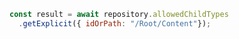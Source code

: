 ```javascript
const result = await repository.allowedChildTypes
  .getExplicit({ idOrPath: "/Root/Content"});
```
